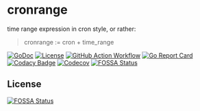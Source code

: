 # cronrange

time range expression in cron style, or rather:

> cronrange := cron + time_range

[![GoDoc](https://godoc.org/github.com/1set/cronrange?status.svg)](https://godoc.org/github.com/1set/cronrange)
[![License](https://img.shields.io/github/license/1set/cronrange)](https://github.com/1set/cronrange/blob/master/LICENSE)
[![GitHub Action Workflow](https://github.com/1set/cronrange/workflows/build/badge.svg)](https://github.com/1set/cronrange/actions?workflow=build)
[![Go Report Card](https://goreportcard.com/badge/github.com/1set/cronrange)](https://goreportcard.com/report/github.com/1set/cronrange)
[![Codacy Badge](https://api.codacy.com/project/badge/Grade/ef272059b4044252b0097270b48d5703)](https://www.codacy.com/manual/an9an63/cronrange)
[![Codecov](https://codecov.io/gh/1set/cronrange/branch/master/graph/badge.svg)](https://codecov.io/gh/1set/cronrange)
[![FOSSA Status](https://app.fossa.io/api/projects/git%2Bgithub.com%2F1set%2Fcronrange.svg?type=shield)](https://app.fossa.io/projects/git%2Bgithub.com%2F1set%2Fcronrange?ref=badge_shield)


## License
[![FOSSA Status](https://app.fossa.io/api/projects/git%2Bgithub.com%2F1set%2Fcronrange.svg?type=large)](https://app.fossa.io/projects/git%2Bgithub.com%2F1set%2Fcronrange?ref=badge_large)